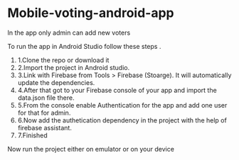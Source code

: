 # Mobile-voting-android-app
In the app only admin can add new voters

To run the app in Android Studio follow these steps .
<ol>
<li>1.Clone the repo or download it</li>
<li>2.Import the project in Android studio.</li>
<li>3.Link with Firebase from Tools > Firebase  (Stoarge). It will  automatically update the dependencies.</li>
<li>4.After that got to your Firebase console of your app and import the data.json file there.</li>
<li>5.From the console enable Authentication for the app and add one user for that for admin.</li>
<li>6.Now add the authetication dependency in the project with the help of firebase assistant.</li>
<li>7.Finished</li>
</ol>
Now run the project either on emulator or on your device
